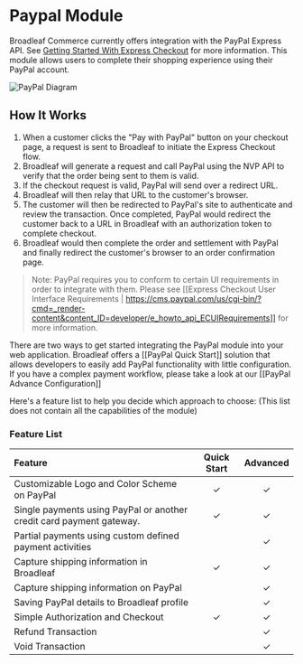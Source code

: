 # Paypal Module

Broadleaf Commerce currently offers integration with the PayPal Express API. See [Getting Started With Express Checkout](https://cms.paypal.com/us/cgi-bin/?cmd=_render-content&content_ID=developer/e_howto_api_ECGettingStarted) for more information. This module allows users to complete their shopping experience using their PayPal account.

![PayPal Diagram](payment-paypal-diagram.png)

## How It Works
1. When a customer clicks the "Pay with PayPal" button on your checkout page, a request is sent to Broadleaf to initiate the Express Checkout flow.
2. Broadleaf will generate a request and call PayPal using the NVP API to verify that the order being sent to them is valid.
3. If the checkout request is valid, PayPal will send over a redirect URL.
4. Broadleaf will then relay that URL to the customer's browser.
5. The customer will then be redirected to PayPal's site to authenticate and review the transaction. Once completed, PayPal would redirect the customer back to a URL in Broadleaf with an authorization token to complete checkout.
6. Broadleaf would then complete the order and settlement with PayPal and finally redirect the customer's browser to an order confirmation page.

> Note: PayPal requires you to conform to certain UI requirements in order to integrate with them. Please see [[Express Checkout User Interface Requirements | https://cms.paypal.com/us/cgi-bin/?cmd=_render-content&content_ID=developer/e_howto_api_ECUIRequirements]] for more information.

There are two ways to get started integrating the PayPal module into your web application. 
Broadleaf offers a [[PayPal Quick Start]] solution that allows developers to easily add PayPal functionality with little configuration.
If you have a complex payment workflow, please take a look at our [[PayPal Advance Configuration]]

Here's a feature list to help you decide which approach to choose:
(This list does not contain all the capabilities of the module)

### Feature List
| Feature                                                                    | Quick Start | Advanced |
| :------------------------------------------------------------------------- | :---------: | :------: |
| Customizable Logo and Color Scheme on PayPal                               | ✓           | ✓        |
| Single payments using PayPal or another credit card payment gateway. </td> | ✓           | ✓        |
| Partial payments using custom defined payment activities                   |             | ✓        |
| Capture shipping information in Broadleaf                                  | ✓           | ✓        |
| Capture shipping information on PayPal                                     |             | ✓        |
| Saving PayPal details to Broadleaf profile                                 |             | ✓        |
| Simple Authorization and Checkout                                          | ✓           | ✓        |
| Refund Transaction                                                         |             | ✓        |
| Void Transaction                                                           |             | ✓        |

